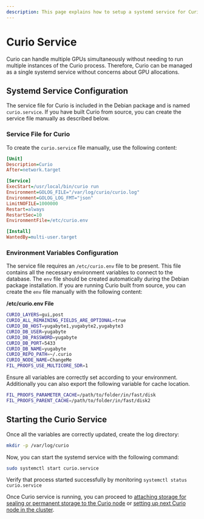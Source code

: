 ```yaml
---
description: This page explains how to setup a systemd service for Curio
---
```


# Curio Service

Curio can handle multiple GPUs simultaneously without needing to run multiple instances of the Curio process. Therefore, Curio can be managed as a single systemd service without concerns about GPU allocations.

## Systemd Service Configuration

The service file for Curio is included in the Debian package and is named `curio.service`. If you have built Curio from source, you can create the service file manually as described below.

### **Service File for Curio**

To create the `curio.service` file manually, use the following content:

```ini
[Unit]
Description=Curio
After=network.target

[Service]
ExecStart=/usr/local/bin/curio run
Environment=GOLOG_FILE="/var/log/curio/curio.log"
Environment=GOLOG_LOG_FMT="json"
LimitNOFILE=1000000
Restart=always
RestartSec=10
EnvironmentFile=/etc/curio.env

[Install]
WantedBy=multi-user.target
```

### Environment Variables Configuration

The service file requires an `/etc/curio.env` file to be present. This file contains all the necessary environment variables to connect to the database. The `env` file should be created automatically during the Debian package installation. If you are running Curio built from source, you can create the `env` file manually with the following content:

**/etc/curio.env File**

```sh
CURIO_LAYERS=gui,post
CURIO_ALL_REMAINING_FIELDS_ARE_OPTIONAL=true
CURIO_DB_HOST=yugabyte1,yugabyte2,yugabyte3
CURIO_DB_USER=yugabyte
CURIO_DB_PASSWORD=yugabyte
CURIO_DB_PORT=5433
CURIO_DB_NAME=yugabyte
CURIO_REPO_PATH=~/.curio
CURIO_NODE_NAME=ChangeMe
FIL_PROOFS_USE_MULTICORE_SDR=1
```

Ensure all variables are correctly set according to your environment. Additionally you can also export the following variable for cache location.

```sh
FIL_PROOFS_PARAMETER_CACHE=/path/to/folder/in/fast/disk
FIL_PROOFS_PARENT_CACHE=/path/to/folder/in/fast/disk2
```

## Starting the Curio Service

Once all the variables are correctly updated, create the log directory:

```sh
mkdir -p /var/log/curio
```

Now, you can start the systemd service with the following command:

```sh
sudo systemctl start curio.service
```

Verify that process started successfully by monitoring `systemctl status curio.service`

Once Curio service is running, you can proceed to [attaching storage for sealing or permanent storage to the Curio node](storage-configuration.md) or [setting up next Curio node in the cluster](scaling-curio-cluster.md).
